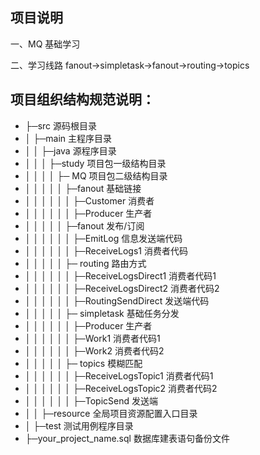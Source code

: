 ## 项目说明
一、MQ 基础学习

二、学习线路  fanout->simpletask->fanout->routing->topics

## 项目组织结构规范说明：
* ├─src 源码根目录
* │  ├─main 主程序目录
* │  │  ├─java  源程序目录
* │  │  │  ├─study  项目包一级结构目录
* │  │  │  │  ├─ MQ 项目包二级结构目录
* │  │  │  │  │  ├─fanout  基础链接
* │  │  │  │  │  │  ├─Customer   消费者
* │  │  │  │  │  │  ├─Producer   生产者
* │  │  │  │  │  ├─fanout  发布/订阅
* │  │  │  │  │  │  ├─EmitLog        信息发送端代码
* │  │  │  │  │  │  ├─ReceiveLogs1   消费者代码
* │  │  │  │  │  ├─ routing   路由方式
* │  │  │  │  │  │  ├─ReceiveLogsDirect1   消费者代码1
* │  │  │  │  │  │  ├─ReceiveLogsDirect2   消费者代码2
* │  │  │  │  │  │  ├─RoutingSendDirect    发送端代码
* │  │  │  │  │  ├─ simpletask   基础任务分发
* │  │  │  │  │  │  ├─Producer   生产者
* │  │  │  │  │  │  ├─Work1      消费者代码1
* │  │  │  │  │  │  ├─Work2      消费者代码2
* │  │  │  │  │  ├─ topics   模糊匹配
* │  │  │  │  │  │  ├─ReceiveLogsTopic1    消费者代码1
* │  │  │  │  │  │  ├─ReceiveLogsTopic2    消费者代码2
* │  │  │  │  │  │  ├─TopicSend            发送端
* │  │  ├─resource  全局项目资源配置入口目录
* │  ├─test 测试用例程序目录
* ├─your_project_name.sql 数据库建表语句备份文件


